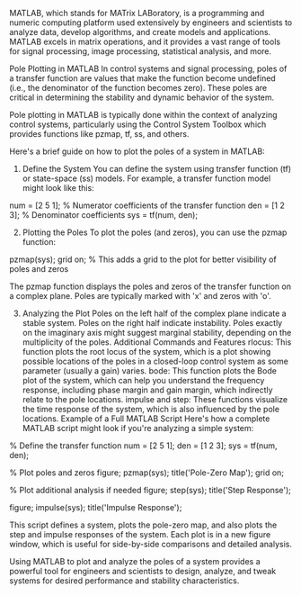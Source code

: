 MATLAB, which stands for MATrix LABoratory, is a programming and numeric computing platform used extensively by engineers and scientists to analyze data, develop algorithms, and create models and applications. MATLAB excels in matrix operations, and it provides a vast range of tools for signal processing, image processing, statistical analysis, and more.

Pole Plotting in MATLAB
In control systems and signal processing, poles of a transfer function are values that make the function become undefined (i.e., the denominator of the function becomes zero). These poles are critical in determining the stability and dynamic behavior of the system.

Pole plotting in MATLAB is typically done within the context of analyzing control systems, particularly using the Control System Toolbox which provides functions like pzmap, tf, ss, and others.

Here's a brief guide on how to plot the poles of a system in MATLAB:

1. Define the System
You can define the system using transfer function (tf) or state-space (ss) models. For example, a transfer function model might look like this:

num = [2 5 1]; % Numerator coefficients of the transfer function
den = [1 2 3]; % Denominator coefficients
sys = tf(num, den);

2. Plotting the Poles
To plot the poles (and zeros), you can use the pzmap function:

pzmap(sys);
grid on; % This adds a grid to the plot for better visibility of poles and zeros

The pzmap function displays the poles and zeros of the transfer function on a complex plane. Poles are typically marked with 'x' and zeros with 'o'.

3. Analyzing the Plot
Poles on the left half of the complex plane indicate a stable system.
Poles on the right half indicate instability.
Poles exactly on the imaginary axis might suggest marginal stability, depending on the multiplicity of the poles.
Additional Commands and Features
rlocus: This function plots the root locus of the system, which is a plot showing possible locations of the poles in a closed-loop control system as some parameter (usually a gain) varies.
bode: This function plots the Bode plot of the system, which can help you understand the frequency response, including phase margin and gain margin, which indirectly relate to the pole locations.
impulse and step: These functions visualize the time response of the system, which is also influenced by the pole locations.
Example of a Full MATLAB Script
Here's how a complete MATLAB script might look if you're analyzing a simple system:

% Define the transfer function
num = [2 5 1];
den = [1 2 3];
sys = tf(num, den);

% Plot poles and zeros
figure;
pzmap(sys);
title('Pole-Zero Map');
grid on;

% Plot additional analysis if needed
figure;
step(sys);
title('Step Response');

figure;
impulse(sys);
title('Impulse Response');


This script defines a system, plots the pole-zero map, and also plots the step and impulse responses of the system. Each plot is in a new figure window, which is useful for side-by-side comparisons and detailed analysis.

Using MATLAB to plot and analyze the poles of a system provides a powerful tool for engineers and scientists to design, analyze, and tweak systems for desired performance and stability characteristics.






